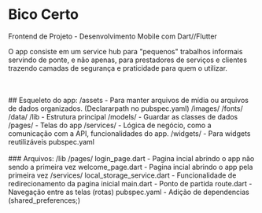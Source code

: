 <h1>Bico Certo</h1>
Frontend de Projeto - Desenvolvimento Mobile com Dart//Flutter
<br>
<p>O app consiste em um service hub para "pequenos" trabalhos informais servindo de ponte, e não apenas, para prestadores de serviços e clientes <br>
trazendo camadas de segurança e praticidade para quem o utilizar.</p>
<br>
<br>
## Esqueleto do app:
/assets                     - Para manter arquivos de mídia ou arquivos de dados organizados. (Declararpath no pubspec.yaml)
    /images/
    /fonts/
    /data/
/lib                        - Estrutura principal
    /models/                - Guardar as classes de dados
    /pages/                 - Telas do app
    /services/              - Lógica de negócio, como a comunicação com a API, funcionalidades do app.
    /widgets/               - Para widgets reutilizáveis
pubspec.yaml
<br>
<br>
### Arquivos:
/lib
    /pages/
        login_page.dart                    - Pagina incial abrindo o app não sendo a primeira vez
        welcome_page.dart                  - Pagina incial abrindo o app pela primeira vez
    /services/
        local_storage_service.dart         - Funcionalidade de redirecionamento da pagina inicial
    main.dart                              - Ponto de partida
    route.dart                             - Navegação entre as telas (rotas)
pubspec.yaml                               - Adição de dependencias (shared_preferences;)